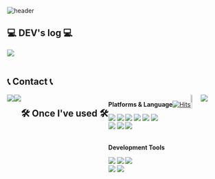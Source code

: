 ![header](https://capsule-render.vercel.app/api?type=Waving&color=auto&height=250&section=header&text=Welcome%20to&fontSize=50&fontAlign=45&fontAlignY=35&desc=juhee's%20Github!👩🏻‍💻&descSize=25&descAlign=60&descAlignY=50)


## 💻 DEV's log 💻
<div style="display:flex; flex-direction:row;">
    <a href="https://ju-heee.tistory.com">
        <img src="https://img.shields.io/badge/Tistory-000000?style=flat&logo=Tistory&logoColor=white"></a>
</div><br>

## 📞 Contact 📞
<div style="display:flex; flex-direction:row;">
    <a href="mailto:ljhee92.sist@gmail.com">
        <img src="https://img.shields.io/badge/Gmail-EA4335?style=flat&logo=Gmail&logoColor=white"></a>
    <a href="https://www.instagram.com/juhee_leeee">
        <img src="https://img.shields.io/badge/Instagram-E4405F?style=flat&logo=Instagram&logoColor=white"></a>
<br><br>
    
## 🛠 Once I've used 🛠
<div style="display:flex; flex-direction:column; align-items:flex-start;">
    <!-- Platforms & Languages -->
    <p><strong>Platforms & Language</strong></p>
    <div>
        <img src="https://img.shields.io/badge/Java-007396?style=flat&logo=Java&logoColor=white"/>
        <img src="https://img.shields.io/badge/JavaScript-f7df1e?style=flat&logo=javascript&logoColor=white"/>
        <img src="https://img.shields.io/badge/React-61DAFB?style=flat&logo=react&logoColor=white"/>
        <img src="https://img.shields.io/badge/HTML-e34f26?style=flat&logo=html5&logoColor=white"/>
        <img src="https://img.shields.io/badge/CSS-1572b6?style=flat&logo=css3&logoColor=white"/>
        <img src="https://img.shields.io/badge/jQuery-0769AD?style=flat&logo=jQuery&logoColor=white"/>
        <br>
        <img src="https://img.shields.io/badge/Oracle SQL-F80000?style=flat&logo=Oracle&logoColor=white"/>
        <img src="https://img.shields.io/badge/Bootstrap-7952B3?style=flat&logo=Bootstrap&logoColor=white"/>
        <img src="https://img.shields.io/badge/MUI-007FFF?style=flat&logo=Mui&logoColor=white"/>
    </div><br>
     <!-- Development Tools -->
    <p><strong>Development Tools</strong></p>
    <div>
        <img src="https://img.shields.io/badge/IntelliJ-000000?style=flat&logo=intellijidea&logoColor=white"/>
        <img src="https://img.shields.io/badge/Eclipse-2C2255?style=flat&logo=eclipseide&logoColor=white"/>
        <img src="https://img.shields.io/badge/Visual Studio Code-007ACC?style=flat&logo=visualstudiocode&logoColor=white"/><br>
        <img src="https://img.shields.io/badge/Apache Tomcat-F8DC75?style=flat&logo=apachetomcat&logoColor=white"/>
        <img src="https://img.shields.io/badge/GitHub-181717?style=flat&logo=github&logoColor=white"/>
    </div>
</div>
<br><br>

[![Hits](https://hits.seeyoufarm.com/api/count/incr/badge.svg?url=https%3A%2F%2Fgithub.com%2Fljhee92%2Fhit-counter&count_bg=%2379C83D&title_bg=%23555555&icon=&icon_color=%23E7E7E7&title=hits&edge_flat=false)](https://hits.seeyoufarm.com)

<br>
<a href="s">
  <img src="https://github-readme-stats.vercel.app/api?username=ljhee92&theme=tokyonight&show_icons=true" width="42%"/></a>&nbsp
<a href="s">
  <img src="https://github-readme-stats.vercel.app/api/top-langs/?username=ljhee92&exclude_repo=ljhee92.github.io&layout=compact&theme=tokyonight"/></a>
